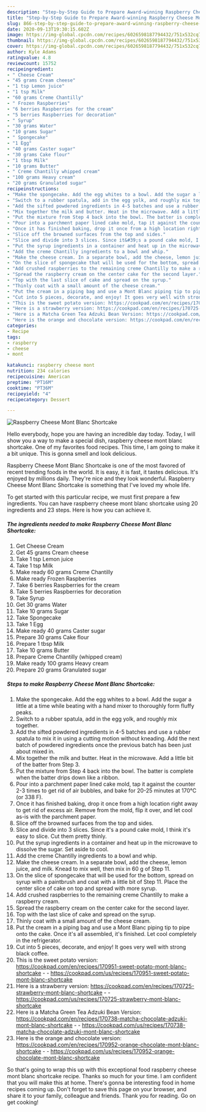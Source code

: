 ```yaml
---
description: "Step-by-Step Guide to Prepare Award-winning Raspberry Cheese Mont Blanc Shortcake"
title: "Step-by-Step Guide to Prepare Award-winning Raspberry Cheese Mont Blanc Shortcake"
slug: 866-step-by-step-guide-to-prepare-award-winning-raspberry-cheese-mont-blanc-shortcake
date: 2020-09-13T19:30:15.602Z
image: https://img-global.cpcdn.com/recipes/6026598187794432/751x532cq70/raspberry-cheese-mont-blanc-shortcake-recipe-main-photo.jpg
thumbnail: https://img-global.cpcdn.com/recipes/6026598187794432/751x532cq70/raspberry-cheese-mont-blanc-shortcake-recipe-main-photo.jpg
cover: https://img-global.cpcdn.com/recipes/6026598187794432/751x532cq70/raspberry-cheese-mont-blanc-shortcake-recipe-main-photo.jpg
author: Kyle Adams
ratingvalue: 4.8
reviewcount: 15752
recipeingredient:
- " Cheese Cream"
- "45 grams Cream cheese"
- "1 tsp Lemon juice"
- "1 tsp Milk"
- "60 grams Creme Chantilly"
- " Frozen Raspberries"
- "6 berries Raspberries for the cream"
- "5 berries Raspberries for decoration"
- " Syrup"
- "30 grams Water"
- "10 grams Sugar"
- " Spongecake"
- "1 Egg"
- "40 grams Caster sugar"
- "30 grams Cake flour"
- "1 tbsp Milk"
- "10 grams Butter"
- " Creme Chantilly whipped cream"
- "100 grams Heavy cream"
- "20 grams Granulated sugar"
recipeinstructions:
- "Make the spongecake. Add the egg whites to a bowl. Add the sugar a little at a time while beating with a hand mixer to thoroughly form fluffy peaks."
- "Switch to a rubber spatula, add in the egg yolk, and roughly mix together."
- "Add the sifted powdered ingredients in 4-5 batches and use a rubber spatula to mix it in using a cutting motion without kneading. Add the next batch of powdered ingredients once the previous batch has been just about mixed in."
- "Mix together the milk and butter. Heat in the microwave. Add a little bit of the batter from Step 3."
- "Put the mixture from Step 4 back into the bowl. The batter is complete when the batter drips down like a ribbon."
- "Pour into a parchment paper lined cake mold, tap it against the counter 2-3 times to get rid of air bubbles, and bake for 20-25 minutes at 170°C (or 338 F)."
- "Once it has finished baking, drop it once from a high location right away to get rid of excess air. Remove from the mold, flip it over, and let cool as-is with the parchment paper."
- "Slice off the browned surfaces from the top and sides."
- "Slice and divide into 3 slices. Since it&#39;s a pound cake mold, I think it&#39;s easy to slice. Cut them pretty thinly."
- "Put the syrup ingredients in a container and heat up in the microwave to dissolve the sugar. Set aside to cool."
- "Add the creme Chantilly ingredients to a bowl and whip."
- "Make the cheese cream. In a separate bowl, add the cheese, lemon juice, and milk. Knead to mix well, then mix in 60 g of Step 11."
- "On the slice of spongecake that will be used for the bottom, spread on syrup with a paintbrush and coat with a little bit of Step 11. Place the center slice of cake on top and spread with more syrup."
- "Add crushed raspberries to the remaining creme Chantilly to make a raspberry cream."
- "Spread the raspberry cream on the center cake for the second layer."
- "Top with the last slice of cake and spread on the syrup."
- "Thinly coat with a small amount of the cheese cream."
- "Put the cream in a piping bag and use a Mont Blanc piping tip to pipe onto the cake. Once it&#39;s all assembled, it&#39;s finished. Let cool completely in the refrigerator."
- "Cut into 5 pieces, decorate, and enjoy! It goes very well with strong black coffee."
- "This is the sweet potato version: https://cookpad.com/en/recipes/170951-sweet-potato-mont-blanc-shortcake  https://cookpad.com/us/recipes/170951-sweet-potato-mont-blanc-shortcake"
- "Here is a strawberry version: https://cookpad.com/en/recipes/170725-strawberry-mont-blanc-shortcake  https://cookpad.com/us/recipes/170725-strawberry-mont-blanc-shortcake"
- "Here is a Matcha Green Tea Adzuki Bean Version: https://cookpad.com/en/recipes/170738-matcha-chocolate-adzuki-mont-blanc-shortcake  https://cookpad.com/us/recipes/170738-matcha-chocolate-adzuki-mont-blanc-shortcake"
- "Here is the orange and chocolate version: https://cookpad.com/en/recipes/170952-orange-chocolate-mont-blanc-shortcake  https://cookpad.com/us/recipes/170952-orange-chocolate-mont-blanc-shortcake"
categories:
- Recipe
tags:
- raspberry
- cheese
- mont

katakunci: raspberry cheese mont 
nutrition: 234 calories
recipecuisine: American
preptime: "PT16M"
cooktime: "PT36M"
recipeyield: "4"
recipecategory: Dessert

---
```



![Raspberry Cheese Mont Blanc Shortcake](https://img-global.cpcdn.com/recipes/6026598187794432/751x532cq70/raspberry-cheese-mont-blanc-shortcake-recipe-main-photo.jpg)

Hello everybody, hope you are having an incredible day today. Today, I will show you a way to make a special dish, raspberry cheese mont blanc shortcake. One of my favorites food recipes. This time, I am going to make it a bit unique. This is gonna smell and look delicious.

Raspberry Cheese Mont Blanc Shortcake is one of the most favored of recent trending foods in the world. It is easy, it is fast, it tastes delicious. It's enjoyed by millions daily. They're nice and they look wonderful. Raspberry Cheese Mont Blanc Shortcake is something that I've loved my whole life.




To get started with this particular recipe, we must first prepare a few ingredients. You can have raspberry cheese mont blanc shortcake using 20 ingredients and 23 steps. Here is how you can achieve it.

<!--inarticleads1-->

##### The ingredients needed to make Raspberry Cheese Mont Blanc Shortcake:

1. Get  Cheese Cream
1. Get 45 grams Cream cheese
1. Take 1 tsp Lemon juice
1. Take 1 tsp Milk
1. Make ready 60 grams Creme Chantilly
1. Make ready  Frozen Raspberries
1. Take 6 berries Raspberries for the cream
1. Take 5 berries Raspberries for decoration
1. Take  Syrup
1. Get 30 grams Water
1. Take 10 grams Sugar
1. Take  Spongecake
1. Take 1 Egg
1. Make ready 40 grams Caster sugar
1. Prepare 30 grams Cake flour
1. Prepare 1 tbsp Milk
1. Take 10 grams Butter
1. Prepare  Creme Chantilly (whipped cream)
1. Make ready 100 grams Heavy cream
1. Prepare 20 grams Granulated sugar




<!--inarticleads2-->

##### Steps to make Raspberry Cheese Mont Blanc Shortcake:

1. Make the spongecake. Add the egg whites to a bowl. Add the sugar a little at a time while beating with a hand mixer to thoroughly form fluffy peaks.
1. Switch to a rubber spatula, add in the egg yolk, and roughly mix together.
1. Add the sifted powdered ingredients in 4-5 batches and use a rubber spatula to mix it in using a cutting motion without kneading. Add the next batch of powdered ingredients once the previous batch has been just about mixed in.
1. Mix together the milk and butter. Heat in the microwave. Add a little bit of the batter from Step 3.
1. Put the mixture from Step 4 back into the bowl. The batter is complete when the batter drips down like a ribbon.
1. Pour into a parchment paper lined cake mold, tap it against the counter 2-3 times to get rid of air bubbles, and bake for 20-25 minutes at 170°C (or 338 F).
1. Once it has finished baking, drop it once from a high location right away to get rid of excess air. Remove from the mold, flip it over, and let cool as-is with the parchment paper.
1. Slice off the browned surfaces from the top and sides.
1. Slice and divide into 3 slices. Since it&#39;s a pound cake mold, I think it&#39;s easy to slice. Cut them pretty thinly.
1. Put the syrup ingredients in a container and heat up in the microwave to dissolve the sugar. Set aside to cool.
1. Add the creme Chantilly ingredients to a bowl and whip.
1. Make the cheese cream. In a separate bowl, add the cheese, lemon juice, and milk. Knead to mix well, then mix in 60 g of Step 11.
1. On the slice of spongecake that will be used for the bottom, spread on syrup with a paintbrush and coat with a little bit of Step 11. Place the center slice of cake on top and spread with more syrup.
1. Add crushed raspberries to the remaining creme Chantilly to make a raspberry cream.
1. Spread the raspberry cream on the center cake for the second layer.
1. Top with the last slice of cake and spread on the syrup.
1. Thinly coat with a small amount of the cheese cream.
1. Put the cream in a piping bag and use a Mont Blanc piping tip to pipe onto the cake. Once it&#39;s all assembled, it&#39;s finished. Let cool completely in the refrigerator.
1. Cut into 5 pieces, decorate, and enjoy! It goes very well with strong black coffee.
1. This is the sweet potato version: https://cookpad.com/en/recipes/170951-sweet-potato-mont-blanc-shortcake -  - https://cookpad.com/us/recipes/170951-sweet-potato-mont-blanc-shortcake
1. Here is a strawberry version: https://cookpad.com/en/recipes/170725-strawberry-mont-blanc-shortcake -  - https://cookpad.com/us/recipes/170725-strawberry-mont-blanc-shortcake
1. Here is a Matcha Green Tea Adzuki Bean Version: https://cookpad.com/en/recipes/170738-matcha-chocolate-adzuki-mont-blanc-shortcake -  - https://cookpad.com/us/recipes/170738-matcha-chocolate-adzuki-mont-blanc-shortcake
1. Here is the orange and chocolate version: https://cookpad.com/en/recipes/170952-orange-chocolate-mont-blanc-shortcake -  - https://cookpad.com/us/recipes/170952-orange-chocolate-mont-blanc-shortcake




So that's going to wrap this up with this exceptional food raspberry cheese mont blanc shortcake recipe. Thanks so much for your time. I am confident that you will make this at home. There's gonna be interesting food in home recipes coming up. Don't forget to save this page on your browser, and share it to your family, colleague and friends. Thank you for reading. Go on get cooking!
